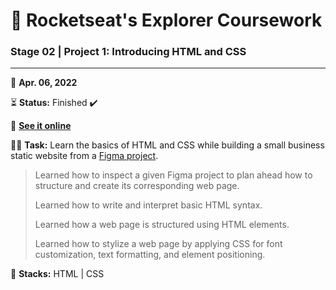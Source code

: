 # 🚀 Rocketseat's Explorer Coursework

### Stage 02 | Project 1: Introducing HTML and CSS

---

📅 **Apr. 06, 2022**

⏳ **Status:** Finished ✔️

🔗 **[See it online](https://victorsgb.github.io/explorer/project_01/)**

👨‍💻 **Task:** Learn the basics of HTML and CSS while building a small business static website from a [Figma project](https://www.figma.com/file/l4suENb0QZo2j7wIRAdBvI/Explorer---Projeto-01-(Copy)).

> Learned how to inspect a given Figma project to plan ahead how to structure and create its corresponding web page.
>
> Learned how to write and interpret basic HTML syntax.
>
> Learned how a web page is structured using HTML elements.
>
> Learned how to stylize a web page by applying CSS for font customization, text formatting, and element positioning.

🌱 **Stacks:** HTML | CSS